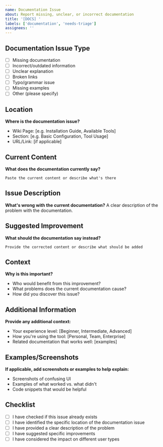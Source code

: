 ```yaml
---
name: Documentation Issue
about: Report missing, unclear, or incorrect documentation
title: '[DOCS] '
labels: ['documentation', 'needs-triage']
assignees: ''
---
```


## Documentation Issue Type
- [ ] Missing documentation
- [ ] Incorrect/outdated information
- [ ] Unclear explanation
- [ ] Broken links
- [ ] Typo/grammar issue
- [ ] Missing examples
- [ ] Other (please specify)

## Location
**Where is the documentation issue?**
- Wiki Page: [e.g. Installation Guide, Available Tools]
- Section: [e.g. Basic Configuration, Tool Usage]
- URL/Link: [if applicable]

## Current Content
**What does the documentation currently say?**
```
Paste the current content or describe what's there
```

## Issue Description
**What's wrong with the current documentation?**
A clear description of the problem with the documentation.

## Suggested Improvement
**What should the documentation say instead?**
```
Provide the corrected content or describe what should be added
```

## Context
**Why is this important?**
- Who would benefit from this improvement?
- What problems does the current documentation cause?
- How did you discover this issue?

## Additional Information
**Provide any additional context:**
- Your experience level: [Beginner, Intermediate, Advanced]
- How you're using the tool: [Personal, Team, Enterprise]
- Related documentation that works well: [examples]

## Examples/Screenshots
**If applicable, add screenshots or examples to help explain:**
- Screenshots of confusing UI
- Examples of what worked vs. what didn't
- Code snippets that would be helpful

## Checklist
- [ ] I have checked if this issue already exists
- [ ] I have identified the specific location of the documentation issue
- [ ] I have provided a clear description of the problem
- [ ] I have suggested specific improvements
- [ ] I have considered the impact on different user types